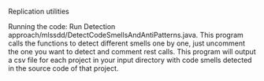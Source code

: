 Replication utilities

Running the code:
Run Detection approach/mlssdd/DetectCodeSmellsAndAntiPatterns.java. This program calls the functions to detect
different smells one by one, just uncomment the one you want to detect and comment rest calls. This program will
output a csv file for each project in your input directory with code smells detected in the source code of that
project.
